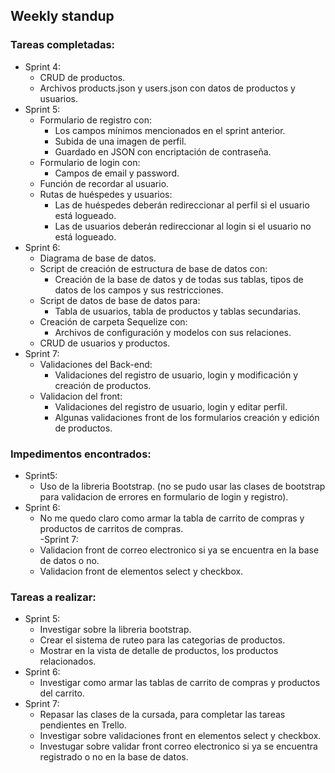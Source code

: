 ## Weekly standup​


### Tareas completadas: 
- Sprint 4:  
   - CRUD de productos.  
   - Archivos ​products.json​ y ​users.json​ con datos de productos y usuarios. 
- Sprint 5:   
   - Formulario de registro con:  
      - Los campos mínimos mencionados en el sprint anterior.  
      - Subida de una imagen de perfil.  
      - Guardado en JSON con encriptación de contraseña.  
   - Formulario de login con:  
      - Campos de email y password.  
   - Función de recordar al usuario.  
   - Rutas de huéspedes y usuarios:  
       - Las de huéspedes deberán redireccionar al perfil si el usuario está logueado.  
       - Las de usuarios deberán redireccionar al login si el usuario no está logueado.   
- Sprint 6:
   - Diagrama de base de datos.  
   - Script de creación de estructura de base de datos con: 
       - Creación de la base de datos y de todas sus tablas, tipos de datos de los campos y sus restricciones.
   - Script de datos de base de datos para:
       - Tabla de usuarios, tabla de productos y tablas secundarias.
   - Creación de carpeta Sequelize con:
       - Archivos de configuración y modelos con sus relaciones. 
   - CRUD de usuarios y productos.
- Sprint 7:
   - Validaciones del Back-end:
       - Validaciones del registro de usuario, login y modificación y creación de productos. 
   - Validacion del front:
       - Validaciones del registro de usuario, login y editar perfil.
       - Algunas validaciones front de los formularios creación y edición de productos.
       
        
### Impedimentos encontrados:  
- Sprint5: 
   - Uso de la libreria Bootstrap. (no se pudo usar las clases de bootstrap para validacion de errores en formulario de login y registro). 
- Sprint 6:
   - No me quedo claro como armar la tabla de carrito de compras y productos de carritos de compras.  
-Sprint 7:  
   - Validacion front de correo electronico si ya se encuentra en la base de datos o no.
   - Validacion front de elementos select y checkbox.

### Tareas a realizar:  
- Sprint 5: 
   - Investigar sobre la libreria bootstrap.  
   - Crear el sistema de ruteo para las categorias de productos.
   - Mostrar en la vista de detalle de productos, los productos relacionados. 
- Sprint 6:
   - Investigar como armar las tablas de carrito de compras y productos del carrito.  
- Sprint 7:
   - Repasar las clases de la cursada, para completar las tareas pendientes en Trello.
   - Investigar sobre validaciones front en elementos select y checkbox.
   - Investugar sobre validar front correo electronico si ya se encuentra registrado o no en la base de datos.